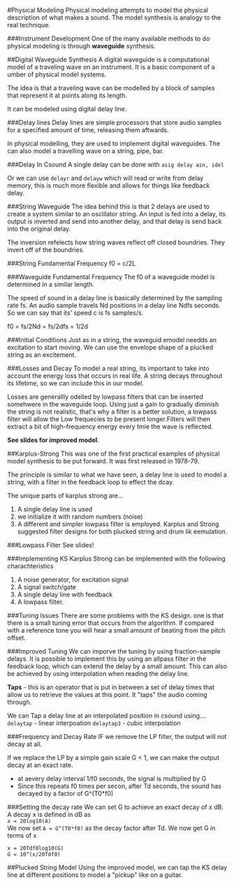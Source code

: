 #Physical Modeling
Physical modeling attempts to model the physical description of what makes a sound. The model synthesis is analogy to the real technique.

###Instrument Development
One of the many available methods to do physical modeling is through **waveguide** synthesis.

##Digital Waveguide Synthesis
A digital waveguide is a computational model of a traveling wave on an instrument. It is a basic component of a umber of physical model systems.

The idea is that a traveling wave can be modelled by a block of samples that represent it at points along its length.

It can be modeled using digital delay line.

###Delay lines
Delay lines are simple processors that store audio samples for a specified amount of time, releasing them aftwards.

In physical modelling, they are used to implement digital waveguides. The can also model a travelling wave on a string, pipe, bar.

###Delay In Csound
A single delay can be done with
`asig delay ain, idel`

Or we can use `delayr` and `delayw` which will read or write from delay memory, this is much more flexible and allows for things like feedback delay.

###String Waveguide
The idea behind this is that 2 delays are used to create a system similar to an oscillator string. An input is fed into a delay, its output is inverted and send into another delay, and that delay is send back into the original delay. 

The inversion refelects how string waves reflect off closed boundries. They invert off of the boundries.

###String Fundamental Frequency
f0 = c/2L<br>

###Waveguide Fundamental Frequency
The f0 of a waveguide model is determined in a similar length.

The speed of sound in a delay line is basically determined by the sampling rate fs. An audio sample travels Nd positions in a delay line Ndfs seconds. So we can say that its' speed c is fs samples/s.

f0 = fs/2Nd = fs/2dfs = 1/2d

###Initial Conditions
Just as in a string, the waveguid emodel needds an excitation to start moving. We can use the envelope shape of a plucked string as an excitement.



###Losses and Decay
To model a real string, its important to take into account the energy loss that occurs in real life. A string decays throughout its lifetime, so we can include this in our model.

Losses are generallly odelled by lowpass filters that can be inserted somehwere in the waveguide loop. Using just a gain to gradually diminish the string is not realistic, that's why a filter is a better solution, a lowpass filter will allow the Low frequecies to be present longer.Filters will then extract a bit of high-frequency energy every tmie the wave is reflected.

**See slides for improved model**.

##Karplus-Strong
This was one of the first practical examples of physical model synthesis to be put forward. It was first released in 1978-79.

The principle is similar to what we have seen, a delay line is used to model a string, with a filter in the feedback loop to effect the dcay.

The unique parts of karplus strong are...

1. A single delay line is used
2. we initialize it with random numbers (noise)
3. A different and simpler lowpass filter is employed. Karplus and Strong suggested filter designs for both plucked string and drum lik eemulation.

###Lowpass Filter
See slides!


###Implementing KS
Karplus Strong can be implemented with the following charachteristics
1. A noise generator, for excitation signal
2. A signal switch/gate
3. A single delay line with feedback
4. A lowpass filter.

###Tuning Issues
There are some problems with the KS design. one is that there is a small tuning error that occurs from the algorithm. If compared with a reference tone you will hear a small amount of beating from the pitch offset.


###Improved Tuning
We can imporve the tuning by using fraction-sample delays. It is possible to implement this by using an allpass filter in the feedback loop, which can extend the delay by a small amount. This can also be achieved by using interpolation when reading the delay line.

**Taps** - this is an operator that is put in between a set of delay times that allow us to retrieve the values at this point. It "taps" the audio coming through.

We can Tap a delay line at an interpolated position in csound using....
`delaytap` - linear interpoation
`delaytap3` - cubic interpolation

###Frequency and Decay Rate
IF we remove the LP filter, the output will not decay at all.

If we replace the LP by a simple gain scale G < 1, we can make the output decay at an exact rate.

- at aevery delay interval 1/f0 seconds, the signal is multiplied by G
- Since this repeats f0 times per secon, after Td seconds, the sound has decayed by a factor of G^(T0*f0)

###Setting the decay rate
We can set G to achieve an exact decay of x dB. A decay x is defined in dB as<br>
`x = 20log10(A)`<br>
We now set `A = G^(T0*f0)` as the decay factor after Td. We now get G in terms of x<br>
```
x = 20Tdf0log10(G)
G = 10^(x/20Tdf0)
```

##Plucked String Model
Using the improved model, we can tap the KS delay line at different positions to model a "pickup" like on a guitar.





